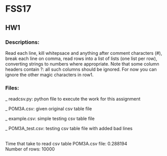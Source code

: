 # FSS17
## HW1

### Descriptions: 

Read each line, kill whitepsace and anything after comment characters (#), break each line on comma, read rows into a list of lists (one list per row), converting strings to numbers where appropriate. Note that some column headers contain \?: all such columns should be ignored. For now you can ignore the other magic characters in row1.

### Files: 

_ readcsv.py: python file to execute the work for this assignment 

_ POM3A.csv: given original csv table file 

_ example.csv: simple testing csv table file 

_ POM3A\_test.csv: testing csv table file with added bad lines 

<br>
Time that take to read csv table POM3A.csv file: 0.288194
<br>
Number of rows: 10000
